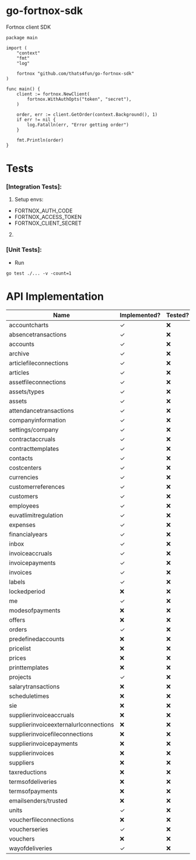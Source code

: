 # go-fortnox-sdk

Fortnox client SDK

```
package main

import (
	"context"
	"fmt"
	"log"

	fortnox "github.com/thats4fun/go-fortnox-sdk"
)

func main() {
	client := fortnox.NewClient(
		fortnox.WithAuthOpts("token", "secret"),
	)

	order, err := client.GetOrder(context.Background(), 1)
	if err != nil {
		log.Fatalln(err, "Error getting order")
	}

	fmt.Println(order)
}

```

# Tests

### [Integration Tests]:

1. Setup envs:

- FORTNOX_AUTH_CODE
- FORTNOX_ACCESS_TOKEN
- FORTNOX_CLIENT_SECRET

2.

### [Unit Tests]:

- Run

```
go test ./... -v -count=1
```

# API Implementation

| Name                                   | Implemented? | Tested?   | 
|----------------------------------------|----------|-----------| 
| accountcharts                          | ✓        | ❌         |  
| absencetransactions                    | ✓        | ❌         |   
| accounts                               | ✓        | ❌         |  
| archive                                | ✓        | ❌         |  
| articlefileconnections                 | ✓        | ❌         |  
| articles                               | ✓        | ❌         |  
| assetfileconnections                   | ✓        | ❌         |  
| assets/types                           | ✓        | ❌         |  
| assets                                 | ✓        | ❌         |  
| attendancetransactions                 | ✓        | ❌         |  
| companyinformation                     | ✓        | ❌         |  
| settings/company                       | ✓        | ❌         |  
| contractaccruals                       | ✓        | ❌         |  
| contracttemplates                      | ✓        | ❌         |  
| contacts                               | ✓         | ❌         |  
| costcenters                            | ✓        | ❌         |  
| currencies                             | ✓        | ❌         |  
| customerreferences                     | ✓        | ❌         |  
| customers                              | ✓        | ❌         |  
| employees                              | ✓         | ❌         |  
| euvatlimitregulation                   | ✓        | ❌         |  
| expenses                               | ✓         | ❌         |  
| financialyears                         | ✓        | ❌         |  
| inbox                                  | ✓         | ❌         |  
| invoiceaccruals                        | ✓        | ❌         |  
| invoicepayments                        | ✓        | ❌         |  
| invoices                               | ✓        | ❌         |  
| labels                                 | ✓        | ❌         |  
| lockedperiod                           | ❌        | ❌         |  
| me                                     | ✓        | ❌         |  
| modesofpayments                        | ❌        | ❌         |  
| offers                                 | ❌        | ❌         |  
| orders                                 | ✓        | ❌         |  
| predefinedaccounts                     | ❌        | ❌         |  
| pricelist                              | ❌        | ❌         |  
| prices                                 | ❌        | ❌         |  
| printtemplates                         | ❌        | ❌         |  
| projects                               | ✓        | ❌         |  
| salarytransactions                     | ❌        | ❌         |  
| scheduletimes                          | ❌        | ❌         |  
| sie                                    | ❌        | ❌         |  
| supplierinvoiceaccruals                | ❌        | ❌         |  
| supplierinvoiceexternalurlconnections  | ❌        | ❌         |  
| supplierinvoicefileconnections         | ❌        | ❌         |  
| supplierinvoicepayments                | ❌        | ❌         |  
| supplierinvoices                       | ❌        | ❌         |  
| suppliers                              | ❌        | ❌         |  
| taxreductions                          | ❌        | ❌         |  
| termsofdeliveries                      | ❌        | ❌         |  
| termsofpayments                        | ❌        | ❌         |  
| emailsenders/trusted                   | ❌        | ❌         |  
| units                                  | ✓        | ❌         |  
| voucherfileconnections                 | ❌        | ❌         |  
| voucherseries                          | ✓        | ❌         |  
| vouchers                               | ❌        | ❌         |  
| wayofdeliveries                        | ✓        | ❌         |  
